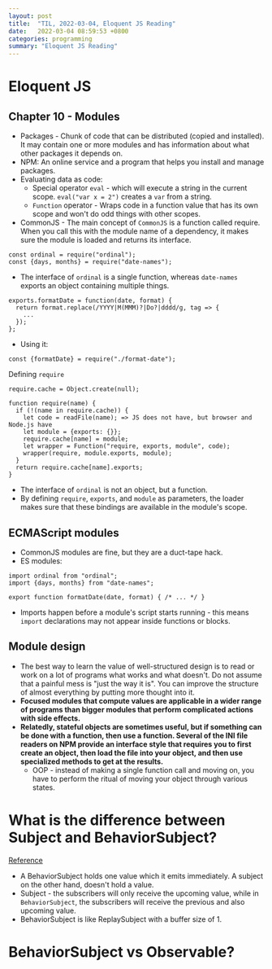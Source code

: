 ```yaml
---
layout: post
title:  "TIL, 2022-03-04, Eloquent JS Reading"
date:   2022-03-04 08:59:53 +0800
categories: programming
summary: "Eloquent JS Reading"
---
```


# Eloquent JS

## Chapter 10 - Modules

- Packages - Chunk of code that can be distributed (copied and installed). It may contain one or more modules and has information about what other packages it depends on.
- NPM: An online service and a program that helps you install and manage packages.
- Evaluating data as code:
  - Special operator `eval` - which will execute a string in the current scope. `eval("var x = 2")` creates a `var` from a string.
  - `Function` operator - Wraps code in a function value that has its own scope and won't do odd things with other scopes.
- CommonJS - The main concept of `CommonJS` is a function called require. When you call this with the module name of a dependency, it makes sure the module is loaded and returns its interface.

```
const ordinal = require("ordinal");
const {days, months} = require("date-names");
```

- The interface of `ordinal` is a single function, whereas `date-names` exports an object containing multiple things.

```
exports.formatDate = function(date, format) {
  return format.replace(/YYYY|M(MMM)?|Do?|dddd/g, tag => {
    ...
  });
};

```

- Using it:

```
const {formatDate} = require("./format-date");
```

Defining `require`

```
require.cache = Object.create(null);

function require(name) {
  if (!(name in require.cache)) {
    let code = readFile(name); => JS does not have, but browser and Node.js have
    let module = {exports: {}};
    require.cache[name] = module;
    let wrapper = Function("require, exports, module", code);
    wrapper(require, module.exports, module);
  }
  return require.cache[name].exports;
}
```

- The interface of `ordinal` is not an object, but a function.
- By defining `require`, `exports`, and `module` as parameters, the loader makes sure that these bindings are available in the module's scope.

## ECMAScript modules

- CommonJS modules are fine, but they are a duct-tape hack.
- ES modules:

```
import ordinal from "ordinal";
import {days, months} from "date-names";

export function formatDate(date, format) { /* ... */ }
```

- Imports happen before a module's script starts running - this means `import` declarations may not appear inside functions or blocks.

## Module design

- The best way to learn the value of well-structured design is to read or work on a lot of programs what works and what doesn't. Do not assume that a painful mess is "just the way it is". You can improve the structure of almost everything by putting more thought into it.
- **Focused modules that compute values are applicable in a wider range of programs than bigger modules that perform complicated actions with side effects.**
- **Relatedly, stateful objects are sometimes useful, but if something can be done with a function, then use a function. Several of the INI file readers on NPM provide an interface style that requires you to first create an object, then load the file into your object, and then use specialized methods to get at the results.**
  - OOP - instead of making a single function call and moving on, you have to perform the ritual of moving your object through various states.

# What is the difference between Subject and BehaviorSubject?
[Reference](https://stackoverflow.com/questions/43348463/what-is-the-difference-between-subject-and-behaviorsubject)

- A BehaviorSubject holds one value which it emits immediately. A subject on the other hand, doesn't hold a value.
- Subject - the subscribers will only receive the upcoming value, while in `BehaviorSubject`, the subscribers will receive the previous and also upcoming value.
- BehaviorSubject is like ReplaySubject with a buffer size of 1.

# BehaviorSubject vs Observable?
